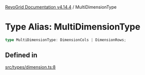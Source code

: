 [RevoGrid Documentation v4.14.4](README.md) / MultiDimensionType

# Type Alias: MultiDimensionType

```ts
type MultiDimensionType: DimensionCols | DimensionRows;
```

## Defined in

[src/types/dimension.ts:8](https://github.com/revolist/revogrid/blob/a32d3a869ff2d770043cd2738815e885c8f5d1a9/src/types/dimension.ts#L8)
